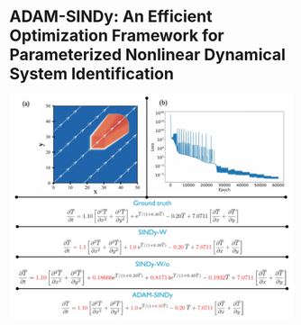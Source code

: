 # ADAM-SINDy: An Efficient Optimization Framework for Parameterized Nonlinear Dynamical System Identification
![Model](https://github.com/siva-viknesh/ADAM-SINDy/blob/main/6_Wildfire_Dynamics_PDE/Figure.jpg)
